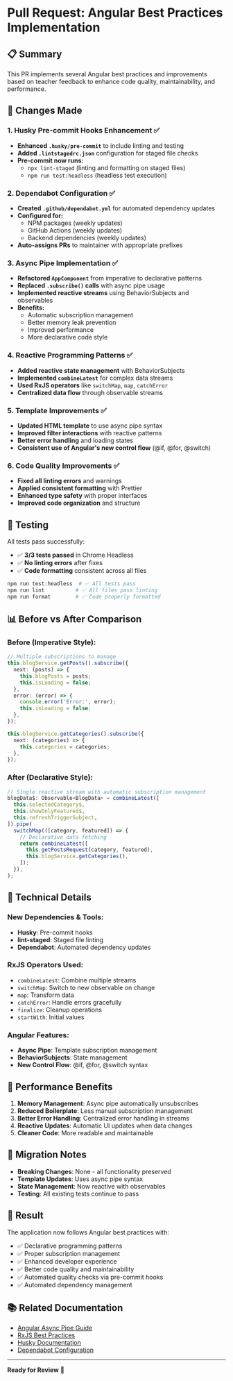 # Pull Request: Angular Best Practices Implementation

## 📋 **Summary**

This PR implements several Angular best practices and improvements based on teacher feedback to enhance code quality, maintainability, and performance.

## 🎯 **Changes Made**

### 1. **Husky Pre-commit Hooks Enhancement** ✅

- **Enhanced `.husky/pre-commit`** to include linting and testing
- **Added `.lintstagedrc.json`** configuration for staged file checks
- **Pre-commit now runs:**
  - `npx lint-staged` (linting and formatting on staged files)
  - `npm run test:headless` (headless test execution)

### 2. **Dependabot Configuration** ✅

- **Created `.github/dependabot.yml`** for automated dependency updates
- **Configured for:**
  - NPM packages (weekly updates)
  - GitHub Actions (weekly updates)
  - Backend dependencies (weekly updates)
- **Auto-assigns PRs** to maintainer with appropriate prefixes

### 3. **Async Pipe Implementation** ✅

- **Refactored `AppComponent`** from imperative to declarative patterns
- **Replaced `.subscribe()` calls** with async pipe usage
- **Implemented reactive streams** using BehaviorSubjects and observables
- **Benefits:**
  - Automatic subscription management
  - Better memory leak prevention
  - Improved performance
  - More declarative code style

### 4. **Reactive Programming Patterns** ✅

- **Added reactive state management** with BehaviorSubjects
- **Implemented `combineLatest`** for complex data streams
- **Used RxJS operators** like `switchMap`, `map`, `catchError`
- **Centralized data flow** through observable streams

### 5. **Template Improvements** ✅

- **Updated HTML template** to use async pipe syntax
- **Improved filter interactions** with reactive patterns
- **Better error handling** and loading states
- **Consistent use of Angular's new control flow** (@if, @for, @switch)

### 6. **Code Quality Improvements** ✅

- **Fixed all linting errors** and warnings
- **Applied consistent formatting** with Prettier
- **Enhanced type safety** with proper interfaces
- **Improved code organization** and structure

## 🧪 **Testing**

All tests pass successfully:

- ✅ **3/3 tests passed** in Chrome Headless
- ✅ **No linting errors** after fixes
- ✅ **Code formatting** consistent across all files

```bash
npm run test:headless  # ✅ All tests pass
npm run lint          # ✅ All files pass linting
npm run format        # ✅ Code properly formatted
```

## 📊 **Before vs After Comparison**

### **Before (Imperative Style):**

```typescript
// Multiple subscriptions to manage
this.blogService.getPosts().subscribe({
  next: (posts) => {
    this.blogPosts = posts;
    this.isLoading = false;
  },
  error: (error) => {
    console.error('Error:', error);
    this.isLoading = false;
  },
});

this.blogService.getCategories().subscribe({
  next: (categories) => {
    this.categories = categories;
  },
});
```

### **After (Declarative Style):**

```typescript
// Single reactive stream with automatic subscription management
blogData$: Observable<BlogData> = combineLatest([
  this.selectedCategory$,
  this.showOnlyFeatured$,
  this.refreshTriggerSubject,
]).pipe(
  switchMap(([category, featured]) => {
    // Declarative data fetching
    return combineLatest([
      this.getPostsRequest(category, featured),
      this.blogService.getCategories(),
    ]);
  }),
);
```

## 🔧 **Technical Details**

### **New Dependencies & Tools:**

- **Husky**: Pre-commit hooks
- **lint-staged**: Staged file linting
- **Dependabot**: Automated dependency updates

### **RxJS Operators Used:**

- `combineLatest`: Combine multiple streams
- `switchMap`: Switch to new observable on change
- `map`: Transform data
- `catchError`: Handle errors gracefully
- `finalize`: Cleanup operations
- `startWith`: Initial values

### **Angular Features:**

- **Async Pipe**: Template subscription management
- **BehaviorSubjects**: State management
- **New Control Flow**: @if, @for, @switch syntax

## 🚀 **Performance Benefits**

1. **Memory Management**: Async pipe automatically unsubscribes
2. **Reduced Boilerplate**: Less manual subscription management
3. **Better Error Handling**: Centralized error handling in streams
4. **Reactive Updates**: Automatic UI updates when data changes
5. **Cleaner Code**: More readable and maintainable

## 📝 **Migration Notes**

- **Breaking Changes**: None - all functionality preserved
- **Template Updates**: Uses async pipe syntax
- **State Management**: Now reactive with observables
- **Testing**: All existing tests continue to pass

## 🎉 **Result**

The application now follows Angular best practices with:

- ✅ Declarative programming patterns
- ✅ Proper subscription management
- ✅ Enhanced developer experience
- ✅ Better code quality and maintainability
- ✅ Automated quality checks via pre-commit hooks
- ✅ Automated dependency management

## 📚 **Related Documentation**

- [Angular Async Pipe Guide](https://angular.io/api/common/AsyncPipe)
- [RxJS Best Practices](https://rxjs.dev/guide/overview)
- [Husky Documentation](https://typicode.github.io/husky/)
- [Dependabot Configuration](https://docs.github.com/en/code-security/dependabot)

---

**Ready for Review** 🚀
